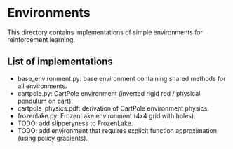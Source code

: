 # Environments
This directory contains implementations of simple environments for reinforcement learning.

## List of implementations
- base_environment.py: base environment containing shared methods for all environments.
- cartpole.py: CartPole environment (inverted rigid rod / physical pendulum on cart).
- cartpole_physics.pdf: derivation of CartPole environment physics.
- frozenlake.py: FrozenLake environment (4x4 grid with holes).
- TODO: add slipperyness to FrozenLake.
- TODO: add environment that requires explicit function approximation (using policy gradients).
